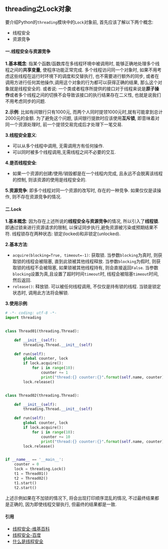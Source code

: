 ## threading之Lock对象

要介绍Python的`threading`模块中的`Lock`对象前, 首先应该了解以下两个概念:

- 线程安全
- 资源竞争

#### 一.线程安全与资源竞争

**1.基本概念**: 指某个函数/函数库在多线程环境中被调用时, 能够正确地处理多个线程之间的**共享变量**, 使程序功能正常完成. 多个线程访问同一个对象时, 如果不用考虑这些线程在运行时环境下的调度和交替执行, 也不需要进行额外的同步, 或者在调用方进行任何其他操作,调用这个对象的行为都可以获得正确的结果, 那么这个对象就是线程安全的. 或者说: 一个类或者程序所提供的接口对于线程来说是**原子操作**或者多个线程之间的切换不会导致该接口的执行结果存在二义性, 也就是说我们不用考虑同步的问题.

**2.示例**: 比如有间银行只有1000元, 而两个人同时提领1000元时,就有可能拿到总计2000元的金额. 为了避免这个问题, 该间银行提款时应该使用**互斥锁**, 即意味着对同一个资源处理时, 前一个提领交易完成后才处理下一笔交易. 

**3.线程安全意义**: 

- 可以从多个线程中调用, 无需调用方有任何操作.
- 可以同时被多个线程调用,无需线程之间不必要的交互.

**4.是否线程安全**:

- 如果一个资源的创建/使用/销毁都是在一个线程内完成, 且永远不会脱离该线程的控制, 则该资源的使用是线程安全的.

**5.资源竞争**: 即多个线程对同一个资源的改写时, 存在的一种竞争. 如果仅仅是读操作, 则不存在资源竞争的情况.



#### 二.Lock

**1.基本概念**: 因为存在上述所说的**线程安全与资源竞争**的情况, 所以引入了**线程锁**. 即通过锁来进行资源请求的限制, 以保证同步执行,避免资源被污染或预期结果不符. 线程锁存在两种状态: 锁定(locked)和非锁定(unlocked).

**2.基本方法**:

- `acquire(blocking=True, timeout=-1)`: 获取锁. 当参数`blocking`为真时, 则获取锁的线程会被阻塞, 直到此锁被其他线程释放. 当参数`blocking`为假时, 则获取锁的线程不会被阻塞, 如果锁被其他线程持有, 则会直接返回`False`. 当参数`blocking`设置为真,且设置了超时时间`timeout`时, 线程会被阻塞`timeout`时间, 然后返回.
- `release()`: 释放锁. 可以被任何线程调用, 不仅仅是持有锁的线程. 当锁是锁定状态时, 调用此方法将会解锁.

**3.使用示例**:

```python
# -*- coding: utf-8 -*-
import threading


class Thread01(threading.Thread):

    def __init__(self):
        threading.Thread.__init__(self)

    def run(self):
        global counter, lock
        if lock.acquire():
            for i in range(10):
                counter += 1
                print("thread:{} counter:{}".format(self.name, counter))
        lock.release()


class Thread02(threading.Thread):

    def __init__(self):
        threading.Thread.__init__(self)

    def run(self):
        global counter, lock
        if lock.acquire():
            for i in range(10):
                counter += 10
                print("thread:{} counter:{}".format(self.name, counter))
        lock.release()


if __name__ == '__main__':
    counter = 0
    lock = threading.Lock()
    t1 = Thread01()
    t2 = Thread02()
    t1.start()
    t2.start()
```

上述示例如果在不加锁的情况下, 将会出现打印顺序混乱的情况, 不过最终结果都是正确的, 因为即使线程交替执行, 但最终的结果都是一致.

#### 引用

- [线程安全-维基百科]([https://zh.wikipedia.org/wiki/%E7%BA%BF%E7%A8%8B%E5%AE%89%E5%85%A8](https://zh.wikipedia.org/wiki/线程安全))
- [线程安全-百度]([https://baike.baidu.com/item/%E7%BA%BF%E7%A8%8B%E5%AE%89%E5%85%A8](https://baike.baidu.com/item/线程安全))
- [什么是线程安全](https://blog.csdn.net/suifeng3051/article/details/52164267)